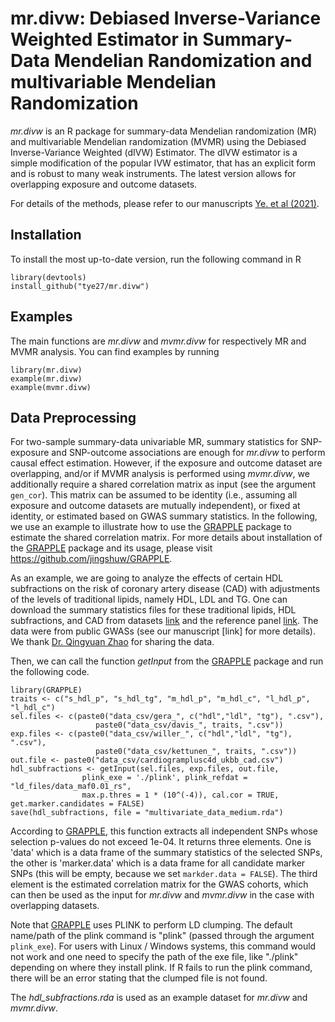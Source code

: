 # mr.divw: Debiased Inverse-Variance Weighted Estimator in Summary-Data Mendelian Randomization and multivariable Mendelian Randomization

*mr.divw* is an R package for summary-data Mendelian randomization (MR) and multivariable Mendelian randomization (MVMR) using the Debiased Inverse-Variance Weighted (dIVW) Estimator. The dIVW estimator is a simple modification of the popular IVW estimator, that has an explicit form and is robust to many weak instruments. The latest version allows for overlapping exposure and outcome datasets.

For details of the methods, please refer to our manuscripts [Ye. et al (2021)](chrome-extension://efaidnbmnnnibpcajpcglclefindmkaj/https://arxiv.org/pdf/1911.09802.pdf).

## Installation

To install the most up-to-date version, run the following command in R

```
library(devtools)
install_github("tye27/mr.divw")
```

## Examples
The main functions are *mr.divw* and *mvmr.divw* for respectively MR and MVMR analysis. You can find examples by running

```
library(mr.divw)
example(mr.divw)
example(mvmr.divw)
```

## Data Preprocessing

For two-sample summary-data univariable MR, summary statistics for SNP-exposure and SNP-outcome associations are enough for *mr.divw* to perform causal effect estimation. However, if the exposure and outcome dataset are overlapping, and/or if MVMR analysis is performed using *mvmr.divw*, we additionally require a shared correlation matrix as input (see the argument ```gen_cor```). This matrix can be assumed to be identity (i.e., assuming all exposure and outcome datasets are mutually independent), or fixed at identity, or estimated based on GWAS summary statistics. In the following, we use an example to illustrate how to use the [GRAPPLE](https://github.com/jingshuw/GRAPPLE) package to estimate the shared correlation matrix. For more details about installation of the [GRAPPLE](https://github.com/jingshuw/GRAPPLE) package and its usage, please visit https://github.com/jingshuw/GRAPPLE.

As an example, we are going to analyze the effects of certain HDL subfractions on the risk of coronary artery disease (CAD) with adjustments of the levels of traditional lipids, namely HDL, LDL and TG. One can download the summary statistics files for these traditional lipids, HDL subfractions, and CAD from datasets [link](...) and the reference panel [link](...). The data were from public GWASs (see our manuscript [link] for more details). We thank [Dr. Qingyuan Zhao](https://www.statslab.cam.ac.uk/~qz280/) for sharing the data. 

Then, we can call the function *getInput* from the [GRAPPLE](https://github.com/jingshuw/GRAPPLE) package and run the following code. 

```
library(GRAPPLE)
traits <- c("s_hdl_p", "s_hdl_tg", "m_hdl_p", "m_hdl_c", "l_hdl_p", "l_hdl_c")
sel.files <- c(paste0("data_csv/gera_", c("hdl","ldl", "tg"), ".csv"),
                   paste0("data_csv/davis_", traits, ".csv"))
exp.files <- c(paste0("data_csv/willer_", c("hdl","ldl", "tg"), ".csv"),
                   paste0("data_csv/kettunen_", traits, ".csv"))
out.file <- paste0("data_csv/cardiogramplusc4d_ukbb_cad.csv")
hdl_subfractions <- getInput(sel.files, exp.files, out.file,
                plink_exe = './plink', plink_refdat = "ld_files/data_maf0.01_rs", 
                max.p.thres = 1 * (10^(-4)), cal.cor = TRUE, get.marker.candidates = FALSE)
save(hdl_subfractions, file = "multivariate_data_medium.rda")
```

According to [GRAPPLE](https://github.com/jingshuw/GRAPPLE), this function extracts all independent SNPs whose selection p-values do not exceed 1e-04. It returns three elements. One is 'data' which is a data frame of the summary statistics of the selected SNPs, the other is 'marker.data' which is a data frame for all candidate marker SNPs (this will be empty, because we set ```markder.data = FALSE```). The third element is the estimated correlation matrix for the GWAS cohorts, which can then be used as the input for *mr.divw* and *mvmr.divw* in the case with overlapping datasets.

Note that [GRAPPLE](https://github.com/jingshuw/GRAPPLE) uses PLINK to perform LD clumping. The default name/path of the plink command is "plink" (passed through the argument ```plink_exe```). For users with Linux / Windows systems, this command would not work and one need to specify the path of the exe file, like "./plink" depending on where they install plink. If R fails to run the plink command, there will be an error stating that the clumped file is not found.

The *hdl_subfractions.rda* is used as an example dataset for *mr.divw* and *mvmr.divw*.




